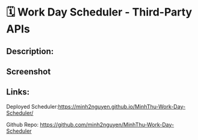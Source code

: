 # 🗓 Work Day Scheduler - Third-Party APIs

## Description:

## Screenshot

## Links: 
Deployed Scheduler:https://minh2nguyen.github.io/MinhThu-Work-Day-Scheduler/

Github Repo: https://github.com/minh2nguyen/MinhThu-Work-Day-Scheduler 